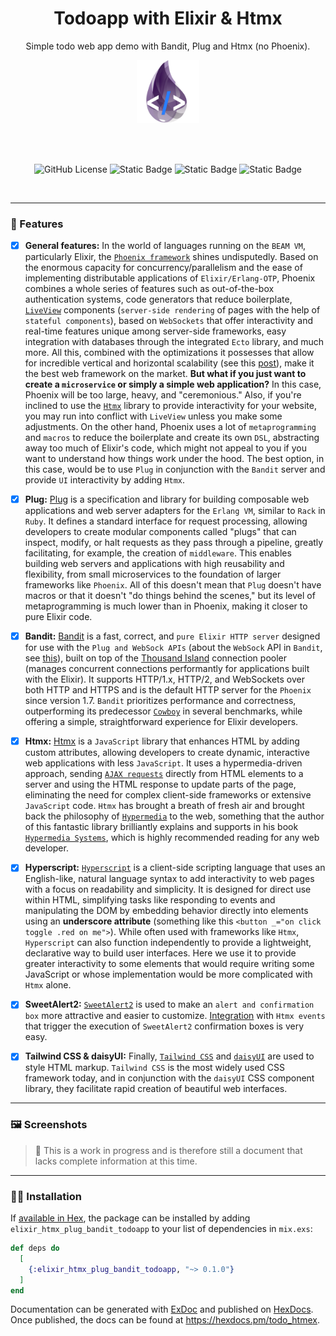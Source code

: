 <div align="center">

# Todoapp with Elixir & Htmx

Simple todo web app demo with Bandit, Plug and Htmx (no Phoenix).

<img src="priv/static/assets/images/logo.png" width="20%">

<br /><br />

![GitHub License](https://img.shields.io/github/license/emarifer/elixir_htmx_plug_bandit_todoapp) ![Static Badge](https://img.shields.io/badge/Elixir-%3E=1.18-6e4a7e) ![Static Badge](https://img.shields.io/badge/Erlang/OTP-%3E=27-B83998) ![Static Badge](https://img.shields.io/badge/Htmx-%3E=2.0.7-2a7fff)

</div>

<br />

---

### 🚀 Features

- [x] **General features:** In the world of languages ​​running on the `BEAM VM`, particularly Elixir, the [`Phoenix framework`](https://phoenixframework.org/) shines undisputedly. Based on the enormous capacity for concurrency/parallelism and the ease of implementing distributable applications of `Elixir/Erlang-OTP`, Phoenix combines a whole series of features such as out-of-the-box authentication systems, code generators that reduce boilerplate, [`LiveView`](https://hexdocs.pm/phoenix_live_view/welcome.html) components (`server-side rendering` of pages with the help of `stateful components`), based on `WebSockets` that offer interactivity and real-time features unique among server-side frameworks, easy integration with databases through the integrated `Ecto` library, and much more. All this, combined with the optimizations it possesses that allow for incredible vertical and horizontal scalability (see this [post](https://phoenixframework.org/blog/the-road-to-2-million-websocket-connections)), make it the best web framework on the market. **But what if you just want to create a `microservice` or simply a simple web application?** In this case, Phoenix will be too large, heavy, and "ceremonious." Also, if you're inclined to use the [`Htmx`](https://htmx.org/) library to provide interactivity for your website, you may run into conflict with `LiveView` unless you make some adjustments. On the other hand, Phoenix uses a lot of `metaprogramming` and `macros` to reduce the boilerplate and create its own `DSL`, abstracting away too much of Elixir's code, which might not appeal to you if you want to understand how things work under the hood. The best option, in this case, would be to use `Plug` in conjunction with the `Bandit` server and provide `UI` interactivity by adding `Htmx`.

- [x] **Plug:** [Plug](https://hexdocs.pm/plug/readme.html) is a specification and library for building composable web applications and web server adapters for the `Erlang VM`, similar to `Rack` in `Ruby`. It defines a standard interface for request processing, allowing developers to create modular components called "plugs" that can inspect, modify, or halt requests as they pass through a pipeline, greatly facilitating, for example, the creation of `middleware`. This enables building web servers and applications with high reusability and flexibility, from small microservices to the foundation of larger frameworks like `Phoenix`. All of this doesn't mean that `Plug` doesn't have macros or that it doesn't "do things behind the scenes," but its level of metaprogramming is much lower than in Phoenix, making it closer to pure Elixir code.

- [x] **Bandit:** [Bandit](https://hexdocs.pm/bandit/readme.html) is a fast, correct, and `pure Elixir HTTP server` designed for use with the `Plug and WebSock APIs` (about the `WebSock` API in `Bandit`, see [this](https://hexdocs.pm/websock/WebSock.html)), built on top of the [Thousand Island](https://hexdocs.pm/thousand_island/ThousandIsland.html) connection pooler (manages  concurrent connections performantly for applications built with the Elixir). It supports HTTP/1.x, HTTP/2, and WebSockets over both HTTP and HTTPS and is the default HTTP server for the `Phoenix` since version 1.7. `Bandit` prioritizes performance and correctness, outperforming its predecessor [`Cowboy`](https://github.com/ninenines/cowboy) in several benchmarks, while offering a simple, straightforward experience for Elixir developers.

- [x] **Htmx:** [Htmx](https://htmx.org/) is a `JavaScript` library that enhances HTML by adding custom attributes, allowing developers to create dynamic, interactive web applications with less `JavaScript`. It uses a hypermedia-driven approach, sending [`AJAX requests`](https://en.wikipedia.org/wiki/Ajax_(programming)) directly from HTML elements to a server and using the HTML response to update parts of the page, eliminating the need for complex client-side frameworks or extensive `JavaScript` code. `Htmx` has brought a breath of fresh air and brought back the philosophy of [`Hypermedia`](https://en.wikipedia.org/wiki/Hypermedia) to the web, something that the author of this fantastic library brilliantly explains and supports in his book [`Hypermedia Systems`](https://hypermedia.systems/), which is highly recommended reading for any web developer.

- [x] **Hyperscript:** [`Hyperscript`](https://hyperscript.org/) is a client-side scripting language that uses an English-like, natural language syntax to add interactivity to web pages with a focus on readability and simplicity. It is designed for direct use within HTML, simplifying tasks like responding to events and manipulating the DOM by embedding behavior directly into elements using an **underscore attribute** (something like this `<button _="on click toggle .red on me">`). While often used with frameworks like `Htmx`, `Hyperscript` can also function independently to provide a lightweight, declarative way to build user interfaces. Here we use it to provide greater interactivity to some elements that would require writing some JavaScript or whose implementation would be more complicated with `Htmx` alone.

- [x] **SweetAlert2:** [`SweetAlert2`](https://hyperscript.org/) is used to make an `alert and confirmation box` more attractive and easier to customize. [Integration](https://htmx.org/examples/confirm/) with `Htmx events` that trigger the execution of `SweetAlert2` confirmation boxes is very easy.

- [x] **Tailwind CSS & daisyUI:** Finally,  [`Tailwind CSS`](https://v3.tailwindcss.com/) and [`daisyUI`](https://v4.daisyui.com/) are used to style HTML markup. `Tailwind CSS` is the most widely used CSS framework today, and in conjunction with the `daisyUI` CSS component library, they facilitate rapid creation of beautiful web interfaces.

---

### 🖼️ Screenshots


> 🚧 This is a work in progress and is therefore still a document
> that lacks complete information at this time.

---

### 👨‍🚀 Installation

If [available in Hex](https://hex.pm/docs/publish), the package can be installed
by adding `elixir_htmx_plug_bandit_todoapp` to your list of dependencies in `mix.exs`:

```elixir
def deps do
  [
    {:elixir_htmx_plug_bandit_todoapp, "~> 0.1.0"}
  ]
end
```

Documentation can be generated with [ExDoc](https://github.com/elixir-lang/ex_doc)
and published on [HexDocs](https://hexdocs.pm). Once published, the docs can
be found at <https://hexdocs.pm/todo_htmex>.

